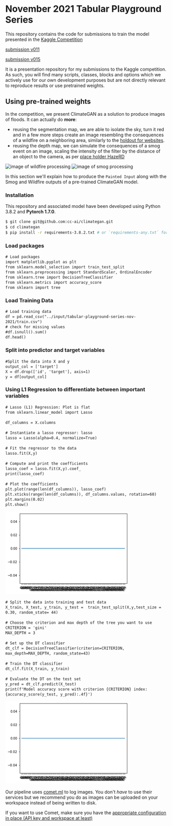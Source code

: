 # November 2021 Tabular Playground Series

This repository contains the code for submissions to train the model presented in the [Kaggle Competition](https://www.kaggle.com/c/tabular-playground-series-nov-2021)

[submission v011](https://www.kaggle.com/olumoni/nov-tabplayground?scriptVersionId=79984986)

[submission v015](https://www.kaggle.com/olumoni/nov-tabplayground/notebook)

It is a presentation repository for my submissions to the Kaggle competition. As such, you will find many scripts, classes, blocks and options which we actively use for our own development purposes but are not directly relevant to reproduce results or use pretrained weights.



## Using pre-trained weights

In the competition, we present ClimateGAN as a solution to produce images of floods. It can actually do **more**: 

* reusing the segmentation map, we are able to isolate the sky, turn it red and in a few more steps create an image resembling the consequences of a wildfire on a neighboring area, similarly to the [holdout for websites](https://www.google.com).
* reusing the depth map, we can simulate the consequences of a smog event on an image, scaling the intensity of the filter by the distance of an object to the camera, as per [place holder HazeRD](http://www.google.com)

![image of wildfire processing](images/wildfire.png)
![image of smog processing](images/smog.png)

In this section we'll explain how to produce the `Painted Input` along with the Smog and Wildfire outputs of a pre-trained ClimateGAN model.

### Installation

This repository and associated model have been developed using Python 3.8.2 and **Pytorch 1.7.0**.

```bash
$ git clone git@github.com:cc-ai/climategan.git
$ cd climategan
$ pip install -r requirements-3.8.2.txt # or `requirements-any.txt` for other Python versions (not tested but expected to be fine)
```
### Load packages
```
# Load packages
import matplotlib.pyplot as plt
from sklearn.model_selection import train_test_split
from sklearn.preprocessing import StandardScaler, OrdinalEncoder
from sklearn.tree import DecisionTreeClassifier
from sklearn.metrics import accuracy_score
from sklearn import tree
```
### Load Training Data
```
# Load training data
df = pd.read_csv("../input/tabular-playground-series-nov-2021/train.csv") 
# check for missing values
#df.isnull().sum()
df.head()
```

### Split into predictor and target variables
```
#Split the data into X and y
output_col = ['target']
X = df.drop(['id', 'target'], axis=1)
y = df[output_col]
```

### Using L1 Regression to differentiate between important variables
```
# Lasso (L1) Regression: Plot is flat 
from sklearn.linear_model import Lasso

df_columns = X.columns

# Instantiate a lasso regressor: lasso
lasso = Lasso(alpha=0.4, normalize=True)

# Fit the regressor to the data
lasso.fit(X,y)

# Compute and print the coefficients
lasso_coef = lasso.fit(X,y).coef_
print(lasso_coef)

# Plot the coefficients
plt.plot(range(len(df_columns)), lasso_coef)
plt.xticks(range(len(df_columns)), df_columns.values, rotation=60)
plt.margins(0.02)
plt.show()
```
![Lasso](images/v0011/LassoRegression_plot.png)

```
# Split the data into training and test data
X_train, X_test, y_train, y_test =  train_test_split(X,y,test_size = 0.30, random_state= 44)

# Choose the criterion and max depth of the tree you want to use
CRITERION = 'gini'
MAX_DEPTH = 3

# Set up the DT classifier
dt_clf = DecisionTreeClassifier(criterion=CRITERION, max_depth=MAX_DEPTH, random_state=43)

# Train the DT classifier
dt_clf.fit(X_train, y_train)

# Evaluate the DT on the test set
y_pred = dt_clf.predict(X_test)
print(f'Model accuracy score with criterion {CRITERION} index: {accuracy_score(y_test, y_pred):.4f}')
```
![Lasso](images/v0011/LassoRegression_plot.png)

Our pipeline uses [comet.ml](https://comet.ml) to log images. You don't *have* to use their services but we recommend you do as images can be uploaded on your workspace instead of being written to disk.

If you want to use Comet, make sure you have the [appropriate configuration in place (API key and workspace at least)](https://www.comet.ml/docs/python-sdk/advanced/#non-interactive-setup)
